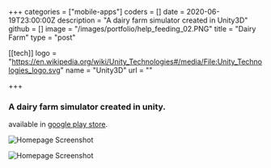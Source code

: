 +++
categories = ["mobile-apps"]
coders = []
date = 2020-06-19T23:00:00Z
description = "A dairy farm simulator created in Unity3D"
github = []
image = "/images/portfolio/help_feeding_02.PNG"
title = "Dairy Farm"
type = "post"

[[tech]]
logo = "https://en.wikipedia.org/wiki/Unity_Technologies#/media/File:Unity_Technologies_logo.svg"
name = "Unity3D"
url = ""

+++


### A dairy farm simulator created in unity.
 
available in [google play store](/logos/playstore.svg "play store").

![Homepage Screenshot](/images/portfolio/help_feeding_02.PNG "Homepage Screenshot")

![Homepage Screenshot](/images/portfolio/help_milking_04.PNG "Homepage Screenshot")


